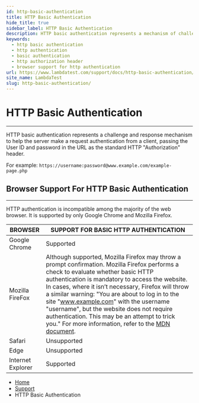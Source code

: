 ```yaml
---
id: http-basic-authentication
title: HTTP Basic Authentication
hide_title: true
sidebar_label: HTTP Basic Authentication
description: HTTP basic authentication represents a mechanism of challenge and response to help the server make a request authentication from a client, passing the User ID and password in the URL as the standard HTTP &quot;Authorization&quot; header.
keywords:
  - http basic authentication
  - http authentication
  - basic authentication
  - http authorization header
  - browser support for http authentication
url: https://www.lambdatest.com/support/docs/http-basic-authentication/
site_name: LambdaTest
slug: http-basic-authentication/
---
```


<script type="application/ld+json"
      dangerouslySetInnerHTML={{ __html: JSON.stringify({
       "@context": "https://schema.org",
        "@type": "BreadcrumbList",
        "itemListElement": [{
          "@type": "ListItem",
          "position": 1,
          "name": "LambdaTest",
          "item": "https://www.lambdatest.com"
        },{
          "@type": "ListItem",
          "position": 2,
          "name": "Support",
          "item": "https://www.lambdatest.com/support/docs/"
        },{
          "@type": "ListItem",
          "position": 3,
          "name": "HTTP Basic Authentication",
          "item": "https://www.lambdatest.com/support/docs/http-basic-authentication/"
        }]
      })
    }}
></script>

# HTTP Basic Authentication

* * *

HTTP basic authentication represents a challenge and response mechanism to help the server make a request authentication from a client, passing the User ID and password in the URL as the standard HTTP "Authorization" header. 

For example: `https://username:password@www.example.com/example-page.php`

## Browser Support For HTTP Basic Authentication

* * *
HTTP authentication is incompatible among the majority of the web browser. It is supported by only Google Chrome and Mozilla Firefox.

| BROWSER | SUPPORT FOR BASIC HTTP AUTHENTICATION |
| ------------ | --------------------------------------------------------------------------------------------------------------------------- |
| Google Chrome | Supported |
| Mozilla FireFox | Although supported, Mozilla Firefox may throw a prompt confirmation. Mozilla Firefox performs a check to evaluate whether basic HTTP authentication is mandatory to access the website. In cases, where it isn’t necessary, Firefox will throw a similar warning: "You are about to log in to the site "www.example.com" with the username "username", but the website does not require authentication. This may be an attempt to trick you." For more information, refer to the [MDN document](https://developer.mozilla.org/en-US/docs/Web/HTTP/Authentication). |
| Safari | Unsupported |
| Edge | Unsupported |
| Internet Explorer | Supported |

<nav aria-label="breadcrumbs">
  <ul className="breadcrumbs">
    <li className="breadcrumbs__item">
      <a className="breadcrumbs__link" href="https://www.lambdatest.com">
        Home
      </a>
    </li>
    <li className="breadcrumbs__item">
      <a className="breadcrumbs__link" target="_self" href="https://www.lambdatest.com/support/docs/">
        Support
      </a>
    </li>
    <li className="breadcrumbs__item breadcrumbs__item--active">
      <span className="breadcrumbs__link">
        HTTP Basic Authentication
      </span>
    </li>
  </ul>
</nav>